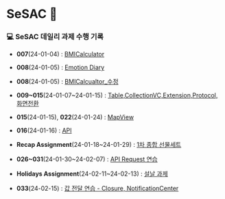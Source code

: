 # SeSAC 👨‍

### 💻 SeSAC 데일리 과제 수행 기록

* **007**(24-01-04) : [BMICalculator](https://github.com/Jin0331/SeSAC/issues/1)

* **008**(24-01-05) : [Emotion Diary](https://github.com/Jin0331/SeSAC/issues/3)

* **008**(24-01-05) : [BMICalcualtor_수정](https://github.com/Jin0331/SeSAC/issues/5)

* **009~015**(24-01-07~24-01-15) : [Table,CollectionVC,Extension,Protocol,화면전환](https://github.com/Jin0331/TableVCPractice)

* **015**(24-01-15), **022**(24-01-24) : [MapView](https://github.com/Jin0331/MapViewPractice)

* **016**(24-01-16) : [API](https://github.com/Jin0331/Network-Practice)

* **Recap Assignment**(24-01-18~24-01-29) : [1차 종합 선물세트](https://github.com/Jin0331/SeSAC-Shopping)

* **026~031**(24-01-30~24-02-07) : [API Request 연습](https://github.com/Jin0331/Media-Project)
* **Holidays Assignment**(24-02-11~24-02-13) : [설날 과제](https://github.com/Jin0331/OpenWeather)
* **033**(24-02-15) : [값 전달 연습 - Closure, NotificationCenter](https://github.com/Jin0331/TODO-Project)
